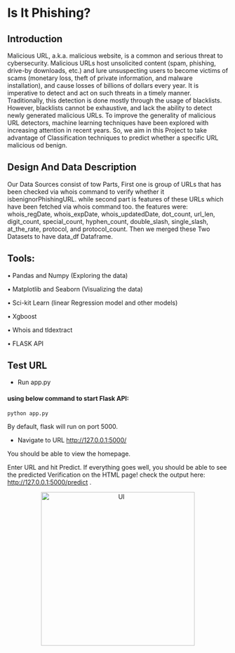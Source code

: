 
# Is It Phishing?

## Introduction

Malicious URL, a.k.a. malicious website, is a common and serious threat to cybersecurity. Malicious URLs host unsolicited content (spam, phishing, drive-by downloads, etc.) and lure unsuspecting users to become victims of scams (monetary loss, theft of private information, and malware installation), and cause losses of billions of dollars every year. It is imperative to detect and act on such threats in a timely manner. Traditionally, this detection is done mostly through the usage of blacklists. However, blacklists cannot be exhaustive, and lack the ability to detect newly generated malicious URLs. To improve the generality of malicious URL detectors, machine learning techniques have been explored with increasing attention in recent years. So, we aim in this Project to take advantage of Classification
techniques to predict whether a specific URL malicious od benign.

## Design And Data Description

Our Data Sources consist of tow Parts, First one is group of URLs that has been checked via whois command to verify
whether it isbenignorPhishingURL.
while second part is features of these URLs which have been fetched
via whois command too. the features were: whois_regDate, whois_expDate, whois_updatedDate, dot_count, url_len,
digit_count, special_count, hyphen_count, double_slash, single_slash, at_the_rate, protocol, and protocol_count.
Then we merged these Two Datasets to have data_df Dataframe.

## Tools:
• Pandas and Numpy (Exploring the data)

• Matplotlib and Seaborn (Visualizing the data)

• Sci-kit Learn (linear Regression model and other models)

• Xgboost

• Whois and tldextract

• FLASK API

## Test URL
- Run app.py 

#### using below command to start Flask API:
```python app.py```

By default, flask will run on port 5000.

- Navigate to URL http://127.0.0.1:5000/

You should be able to view the homepage.

Enter URL  and hit Predict.
If everything goes well, you should be able to see the predicted Verification on the HTML page! check the output here: http://127.0.0.1:5000/predict .

<p align="center">
  <img src="user_ui.png" width="350" title="UI">
</p>


